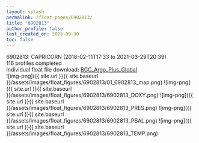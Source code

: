 ```yaml
---
layout: splash
permalink: /float_pages/6902813/
title: "6902813"
author_profile: false
last_created_on: 2025-09-30
toc: false
---
```

 
6902813: CAPRICORN (2018-02-11T17:33 to 2021-03-29T20:39)\
116 profiles completed\
Individual float file download: [BGC_Argo_Plus_Global](https://ftp.soest.hawaii.edu/bgc_argo_plus/Individual_Floats/outliers_removed/6902813_Sprof_processed.nc)\
![img-png]({{ site.url }}{{ site.baseurl }}/assets/images/float_figures/6902813/01_6902813_map.png)
![img-png]({{ site.url }}{{ site.baseurl }}/assets/images/float_figures/6902813/6902813_DOXY.png)
![img-png]({{ site.url }}{{ site.baseurl }}/assets/images/float_figures/6902813/6902813_PRES.png)
![img-png]({{ site.url }}{{ site.baseurl }}/assets/images/float_figures/6902813/6902813_PSAL.png)
![img-png]({{ site.url }}{{ site.baseurl }}/assets/images/float_figures/6902813/6902813_TEMP.png)
